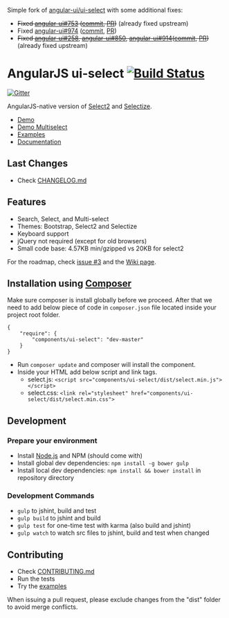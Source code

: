 Simple fork of [angular-ui/ui-select](https://github.com/angular-ui/ui-select) with some additional fixes:

- ~~Fixed [angular-ui#753](https://github.com/angular-ui/ui-select/issues/753) ([commit](https://github.com/szsolt/ui-select/commit/a274f49122c522bb8621e5f2cb701344c5164e69), [PR](https://github.com/angular-ui/ui-select/pull/1121/files))~~ (already fixed upstream)
- Fixed [angular-ui#974](https://github.com/angular-ui/ui-select/issues/974) ([commit](https://github.com/homerjam/ui-select/commit/637be080c19f1c16e2e2c87fca30dbca3dff9369), [PR](https://github.com/angular-ui/ui-select/pull/1036))
- ~~Fixed [angular-ui#258](https://github.com/angular-ui/ui-select/issues/258), [angular-ui#850](https://github.com/angular-ui/ui-select/issues/850), [angular-ui#914](https://github.com/angular-ui/ui-select/issues/914)([commit](https://github.com/slawekkolodziej/ui-select/commit/d1d522b445ab25ec12fbd9bf64527d23dc60d3bb), [PR](https://github.com/angular-ui/ui-select/pull/1026))~~ (already fixed upstream)

# AngularJS ui-select [![Build Status](https://travis-ci.org/angular-ui/ui-select.svg?branch=master)](https://travis-ci.org/angular-ui/ui-select)

[![Gitter](https://badges.gitter.im/Join%20Chat.svg)](https://gitter.im/angular-ui/ui-select?utm_source=badge&utm_medium=badge&utm_campaign=pr-badge&utm_content=badge)

AngularJS-native version of [Select2](http://ivaynberg.github.io/select2/) and [Selectize](http://brianreavis.github.io/selectize.js/).

- [Demo](http://plnkr.co/edit/a3KlK8dKH3wwiiksDSn2?p=preview)
- [Demo Multiselect](http://plnkr.co/edit/juqoNOt1z1Gb349XabQ2?p=preview)
- [Examples](https://github.com/angular-ui/ui-select/blob/master/examples)
- [Documentation](https://github.com/angular-ui/ui-select/wiki)

## Last Changes

- Check [CHANGELOG.md](/CHANGELOG.md)

## Features

- Search, Select, and Multi-select
- Themes: Bootstrap, Select2 and Selectize
- Keyboard support
- jQuery not required (except for old browsers)
- Small code base: 4.57KB min/gzipped vs 20KB for select2

For the roadmap, check [issue #3](https://github.com/angular-ui/ui-select/issues/3) and the [Wiki page](https://github.com/angular-ui/ui-select/wiki/Roadmap).

## Installation using [Composer](http://getcomposer.org/)

Make sure composer is install globally before we proceed. After that we need to add below piece of code in `composer.json` file located inside your project root folder.

```
{
    "require": {
        "components/ui-select": "dev-master"
    }
}
```

- Run `composer update` and composer will install the component.
- Inside your HTML add below script and link tags.
  - select.js: `<script src="components/ui-select/dist/select.min.js"></script>`
  - select.css: `<link rel="stylesheet" href="components/ui-select/dist/select.min.css">`


## Development

### Prepare your environment
* Install [Node.js](http://nodejs.org/) and NPM (should come with)
* Install global dev dependencies: `npm install -g bower gulp`
* Install local dev dependencies: `npm install && bower install` in repository directory

### Development Commands

* `gulp` to jshint, build and test
* `gulp build` to jshint and build
* `gulp test` for one-time test with karma (also build and jshint)
* `gulp watch` to watch src files to jshint, build and test when changed

## Contributing

- Check [CONTRIBUTING.md](/CONTRIBUTING.md)
- Run the tests
- Try the [examples](https://github.com/angular-ui/ui-select/blob/master/examples)

When issuing a pull request, please exclude changes from the "dist" folder to avoid merge conflicts.
